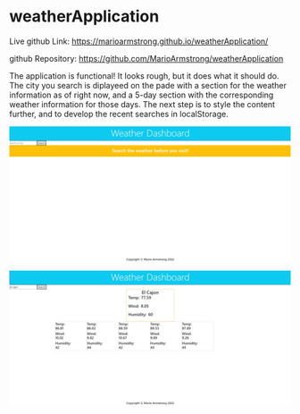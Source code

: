 # weatherApplication

Live github Link: https://marioarmstrong.github.io/weatherApplication/ 

github Repository: https://github.com/MarioArmstrong/weatherApplication

The application is functional! It looks rough, but it does what it should do. The city you search is diplayeed on the pade with a section for the weather information as of right now, and a 5-day section with the corresponding weather information for those days. The next step is to style the content further, and to develop the recent searches in localStorage.



![](./assets/extra/Screenshot%202022-08-03%20171445.jpg)

![](./assets/extra/Screenshot%202022-08-03%20171501.jpg)

